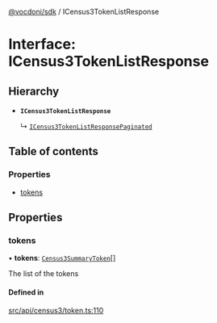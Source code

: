 [@vocdoni/sdk](/sdk) / ICensus3TokenListResponse

# Interface: ICensus3TokenListResponse

## Hierarchy

- **`ICensus3TokenListResponse`**

  ↳ [`ICensus3TokenListResponsePaginated`](ICensus3TokenListResponsePaginated)

## Table of contents

### Properties

- [tokens](ICensus3TokenListResponse#tokens)

## Properties

### tokens

• **tokens**: [`Census3SummaryToken`](../sdk-reference#census3summarytoken)[]

The list of the tokens

#### Defined in

[src/api/census3/token.ts:110](https://github.com/vocdoni/vocdoni-sdk/blob/179c92b4cecfec787d968dc02b519f64ee15c5d3/src/api/census3/token.ts#L110)
